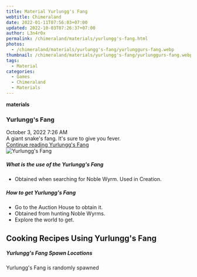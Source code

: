 ```yaml
---
title: Material Yurlungg's Fang
webtitle: Chimeraland
date: 2022-01-11T07:56:03+07:00
updated: 2022-10-03T07:26:37+07:00
author: L3n4r0x
permalink: /chimeraland/materials/yurlungg's-fang.html
photos:
  - /chimeraland/materials/yurlungg's-fang/yurlunggurs-fang.webp
thumbnail: /chimeraland/materials/yurlungg's-fang/yurlunggurs-fang.webp
tags:
  - Material
categories:
  - Games
  - Chimeraland
  - Materials
---
```


<section id="bootstrap-wrapper">
  <link
    rel="stylesheet"
    href="https://cdn.statically.io/gh/dimaslanjaka/Web-Manajemen/40ac3225/css/bootstrap-4.5-wrapper.css"
  />
  <div
    class="row g-0 border rounded overflow-hidden flex-md-row mb-4 shadow-sm position-relative"
  >
    <div class="col p-4 d-flex flex-column position-static">
      <strong class="d-inline-block mb-2 text-success">materials</strong>
      <h3 class="mb-0">Yurlungg&#x27;s Fang</h3>
      <div class="mb-1 text-muted">October 3, 2022 7:26 AM</div>
      <div class="mb-2 border p-1">
        A giant snake&#x27;s fang. It&#x27;s sure to give you fever.
      </div>
      <a
        href="/chimeraland/materials/yurlungg&#x27;s-fang.html"
        class="stretched-link d-none"
        >Continue reading Yurlungg&#x27;s Fang</a
      >
    </div>
    <div class="col-auto d-none d-lg-block">
      <img
        src="/chimeraland/materials/yurlungg&#x27;s-fang/yurlunggurs-fang.webp"
        alt="Yurlungg&#x27;s Fang"
      />
    </div>
  </div>
  <div class="row">
    <div class="col-lg-6 col-12 mb-2">
      <div class="card">
        <div class="card-body">
          <h5 class="card-title">
            What is the use of the Yurlungg&#x27;s Fang
          </h5>
          <div class="card-text">
            <ul>
              <li>Obtained when searching for Noble Wyrm. Used in Creation.</li>
            </ul>
          </div>
        </div>
      </div>
    </div>
    <div class="col-lg-6 col-12 mb-2">
      <div class="card">
        <div class="card-body">
          <h5 class="card-title">How to get Yurlungg&#x27;s Fang</h5>
          <div class="card-text">
            <ul>
              <li>Go to the Auction House to obtain it.</li>
              <li>Obtained from hunting Noble Wyrms.</li>
              <li>Explore the world to get.</li>
            </ul>
          </div>
        </div>
      </div>
    </div>
    <div class="col-12 mb-2">
      <h2 id="cookable">Cooking Recipes Using Yurlungg&#x27;s Fang</h2>
    </div>
    <div class="col-12 mb-2">
      <h5>Yurlungg&#x27;s Fang Spawn Locations</h5>
      <p>Yurlungg&#x27;s Fang is randomly spawned</p>
    </div>
  </div>
</section>